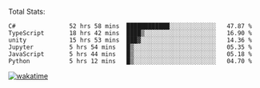 Total Stats:
<!--START_SECTION:waka-->

```text
C#               52 hrs 58 mins  ████████████░░░░░░░░░░░░░   47.87 %
TypeScript       18 hrs 42 mins  ████▒░░░░░░░░░░░░░░░░░░░░   16.90 %
unity            15 hrs 53 mins  ███▓░░░░░░░░░░░░░░░░░░░░░   14.36 %
Jupyter          5 hrs 54 mins   █▒░░░░░░░░░░░░░░░░░░░░░░░   05.35 %
JavaScript       5 hrs 44 mins   █▒░░░░░░░░░░░░░░░░░░░░░░░   05.18 %
Python           5 hrs 12 mins   █▒░░░░░░░░░░░░░░░░░░░░░░░   04.70 %
```

<!--END_SECTION:waka-->

[![wakatime](https://wakatime.com/badge/user/d6a1e036-2153-43d6-9604-0dce67457b7f.svg)](https://wakatime.com/@d6a1e036-2153-43d6-9604-0dce67457b7f)
